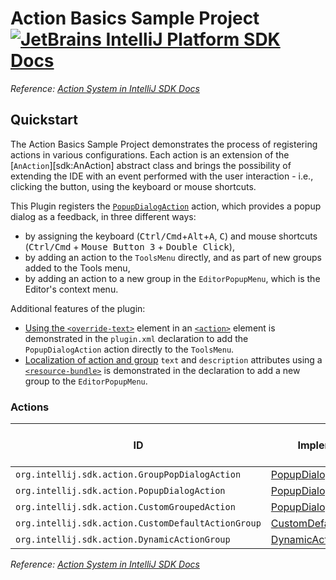 # Action Basics Sample Project [![JetBrains IntelliJ Platform SDK Docs](https://jb.gg/badges/docs.svg)][docs]
*Reference: [Action System in IntelliJ SDK Docs][docs:actions]*

## Quickstart

The Action Basics Sample Project demonstrates the process of registering actions in various configurations.
Each action is an extension of the [`AnAction`][sdk:AnAction] abstract class and brings the possibility of extending the IDE with an event performed with the user interaction - i.e., clicking the button, using the keyboard or mouse shortcuts.

This Plugin registers the [`PopupDialogAction`][file:PopupDialogAction] action, which provides a popup dialog as a feedback, in three different ways:
- by assigning the keyboard (<kbd>Ctrl/Cmd</kbd>+<kbd>Alt</kbd>+<kbd>A</kbd>, <kbd>C</kbd>) and mouse shortcuts (<kbd>Ctrl/Cmd</kbd> + <kbd>Mouse Button 3</kbd> + <kbd>Double Click</kbd>),
- by adding an action to the `ToolsMenu` directly, and as part of new groups added to the Tools menu,
- by adding an action to a new group in the `EditorPopupMenu`, which is the Editor's context menu.

Additional features of the plugin:
- [Using the `<override-text>`][docs:action-override] element in an [`<action>`][docs:plugin-configuration-file:actions:action] element is demonstrated in the `plugin.xml` declaration to add the `PopupDialogAction` action directly to the `ToolsMenu`.
- [Localization of action and group][docs:action-locale] `text` and `description` attributes using a [`<resource-bundle>`][docs:plugin-configuration-file:resource-bundle] is demonstrated in the declaration to add a new group to the `EditorPopupMenu`.

### Actions

| ID                                                 | Implementation                                            | Base Action Class |
|----------------------------------------------------|-----------------------------------------------------------|-------------------|
| `org.intellij.sdk.action.GroupPopDialogAction`     | [PopupDialogAction][file:PopupDialogAction]               | `AnAction`        |
| `org.intellij.sdk.action.PopupDialogAction`        | [PopupDialogAction][file:PopupDialogAction]               | `AnAction`        |
| `org.intellij.sdk.action.CustomGroupedAction`      | [PopupDialogAction][file:PopupDialogAction]               | `AnAction`        |
| `org.intellij.sdk.action.CustomDefaultActionGroup` | [CustomDefaultActionGroup][file:CustomDefaultActionGroup] | `ActionGroup`     |
| `org.intellij.sdk.action.DynamicActionGroup`       | [DynamicActionGroup][file:DynamicActionGroup]             | `ActionGroup`     |

*Reference: [Action System in IntelliJ SDK Docs][docs:actions]*


[docs]: https://plugins.jetbrains.com/docs/intellij/
[docs:actions]: https://plugins.jetbrains.com/docs/intellij/basic-action-system.html
[docs:action-override]: https://plugins.jetbrains.com/docs/intellij/basic-action-system.html#setting-the-override-text-element
[docs:action-locale]: https://plugins.jetbrains.com/docs/intellij/basic-action-system.html#localizing-actions-and-groups
[docs:plugin-configuration-file:actions:action]: https://plugins.jetbrains.com/docs/intellij/plugin-configuration-file.html#idea-plugin__actions__action
[docs:plugin-configuration-file:resource-bundle]: https://plugins.jetbrains.com/docs/intellij/plugin-configuration-file.html#idea-plugin__resource-bundle

[file:PopupDialogAction]: ./src/main/java/org/intellij/sdk/action/PopupDialogAction.java
[file:CustomDefaultActionGroup]: ./src/main/java/org/intellij/sdk/action/CustomDefaultActionGroup.java
[file:DynamicActionGroup]: ./src/main/java/org/intellij/sdk/action/DynamicActionGroup.java
